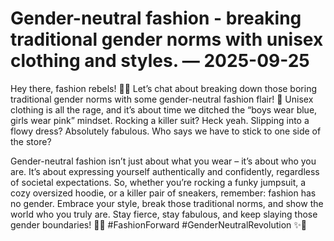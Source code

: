 # Gender-neutral fashion - breaking traditional gender norms with unisex clothing and styles. — 2025-09-25

Hey there, fashion rebels! 👗👔 Let’s chat about breaking down those boring traditional gender norms with some gender-neutral fashion flair! 🌟 Unisex clothing is all the rage, and it’s about time we ditched the “boys wear blue, girls wear pink” mindset. Rocking a killer suit? Heck yeah. Slipping into a flowy dress? Absolutely fabulous. Who says we have to stick to one side of the store?

Gender-neutral fashion isn’t just about what you wear – it’s about who you are. It’s about expressing yourself authentically and confidently, regardless of societal expectations. So, whether you’re rocking a funky jumpsuit, a cozy oversized hoodie, or a killer pair of sneakers, remember: fashion has no gender. Embrace your style, break those traditional norms, and show the world who you truly are. Stay fierce, stay fabulous, and keep slaying those gender boundaries! 🌈💪 #FashionForward #GenderNeutralRevolution ✨👑